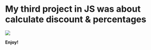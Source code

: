# My third project in JS was about calculate discount & percentages
![](https://images.jairoramirezu.com/images/discounts.png)

**Enjoy!**